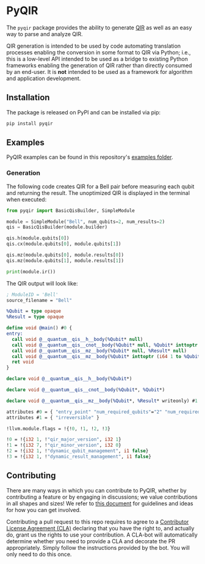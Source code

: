 # PyQIR

The `pyqir` package provides the ability to generate
[QIR](https://github.com/qir-alliance/qir-spec) as well as an easy way to
parse and analyze QIR.

QIR generation is intended to be used by code automating translation processes
enabling the conversion in some format to QIR via Python; i.e., this is a
low-level API intended to be used as a bridge to existing Python frameworks
enabling the generation of QIR rather than directly consumed by an end-user. It
is **not** intended to be used as a framework for algorithm and application
development.

## Installation

The package is released on PyPI and can be installed via pip:

```bash
pip install pyqir
```

## Examples

PyQIR examples can be found in this repository's [examples folder](../examples).

### Generation

The following code creates QIR for a Bell pair before measuring each qubit and
returning the result. The unoptimized QIR is displayed in the terminal when
executed:

```python
from pyqir import BasicQisBuilder, SimpleModule

module = SimpleModule("Bell", num_qubits=2, num_results=2)
qis = BasicQisBuilder(module.builder)

qis.h(module.qubits[0])
qis.cx(module.qubits[0], module.qubits[1])

qis.mz(module.qubits[0], module.results[0])
qis.mz(module.qubits[1], module.results[1])

print(module.ir())
```

The QIR output will look like:

```llvm
; ModuleID = 'Bell'
source_filename = "Bell"

%Qubit = type opaque
%Result = type opaque

define void @main() #0 {
entry:
  call void @__quantum__qis__h__body(%Qubit* null)
  call void @__quantum__qis__cnot__body(%Qubit* null, %Qubit* inttoptr (i64 1 to %Qubit*))
  call void @__quantum__qis__mz__body(%Qubit* null, %Result* null)
  call void @__quantum__qis__mz__body(%Qubit* inttoptr (i64 1 to %Qubit*), %Result* inttoptr (i64 1 to %Result*))
  ret void
}

declare void @__quantum__qis__h__body(%Qubit*)

declare void @__quantum__qis__cnot__body(%Qubit*, %Qubit*)

declare void @__quantum__qis__mz__body(%Qubit*, %Result* writeonly) #1

attributes #0 = { "entry_point" "num_required_qubits"="2" "num_required_results"="2" "output_labeling_schema" "qir_profiles"="custom" }
attributes #1 = { "irreversible" }

!llvm.module.flags = !{!0, !1, !2, !3}

!0 = !{i32 1, !"qir_major_version", i32 1}
!1 = !{i32 7, !"qir_minor_version", i32 0}
!2 = !{i32 1, !"dynamic_qubit_management", i1 false}
!3 = !{i32 1, !"dynamic_result_management", i1 false}
```

## Contributing

There are many ways in which you can contribute to PyQIR, whether by
contributing a feature or by engaging in discussions; we value contributions in
all shapes and sizes! We refer to [this document](../CONTRIBUTING.md) for
guidelines and ideas for how you can get involved.

Contributing a pull request to this repo requires to agree to a [Contributor
License Agreement
(CLA)](https://en.wikipedia.org/wiki/Contributor_License_Agreement) declaring
that you have the right to, and actually do, grant us the rights to use your
contribution. A CLA-bot will automatically determine whether you need to provide
a CLA and decorate the PR appropriately. Simply follow the
instructions provided by the bot. You will only need to do this once.
